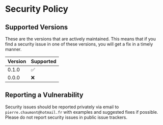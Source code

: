 # Security Policy

## Supported Versions

These are the versions that are actively maintained. This means that if you find a
security issue in one of these versions, you will get a fix in a timely manner.

| Version | Supported          |
|---------|--------------------|
| 0.1.0   | :white_check_mark: |
| 0.0.0   | :x:                |

## Reporting a Vulnerability

Security issues should be reported privately via email to `pierre.chaumont@hotmail.fr` with examples and
suggested fixes if possible. Please do not report security issues in public issue trackers.
